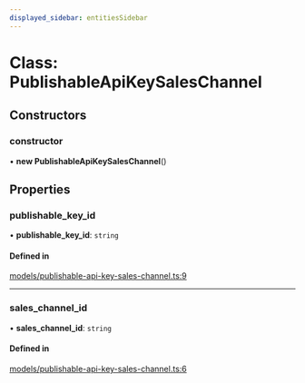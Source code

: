 ```yaml
---
displayed_sidebar: entitiesSidebar
---
```


# Class: PublishableApiKeySalesChannel

## Constructors

### constructor

• **new PublishableApiKeySalesChannel**()

## Properties

### publishable\_key\_id

• **publishable\_key\_id**: `string`

#### Defined in

[models/publishable-api-key-sales-channel.ts:9](https://github.com/medusajs/medusa/blob/b38f73726/packages/medusa/src/models/publishable-api-key-sales-channel.ts#L9)

___

### sales\_channel\_id

• **sales\_channel\_id**: `string`

#### Defined in

[models/publishable-api-key-sales-channel.ts:6](https://github.com/medusajs/medusa/blob/b38f73726/packages/medusa/src/models/publishable-api-key-sales-channel.ts#L6)
